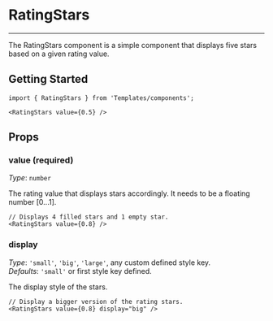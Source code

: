 # RatingStars
---
The RatingStars component is a simple component that displays five stars based on a given rating value.

## Getting Started

```markup
import { RatingStars } from 'Templates/components';

<RatingStars value={0.5} />
```

## Props

### value (required)

_Type_: `number`<br>

The rating value that displays stars accordingly. It needs to be a floating number [0...1].

```
// Displays 4 filled stars and 1 empty star.
<RatingStars value={0.8} />
```

### display

_Type_: `'small'`, `'big'`, `'large'`, any custom defined style key.<br>
_Defaults_: `'small'` or first style key defined.<br>

The display style of the stars. 

```
// Display a bigger version of the rating stars.
<RatingStars value={0.8} display="big" />
```

